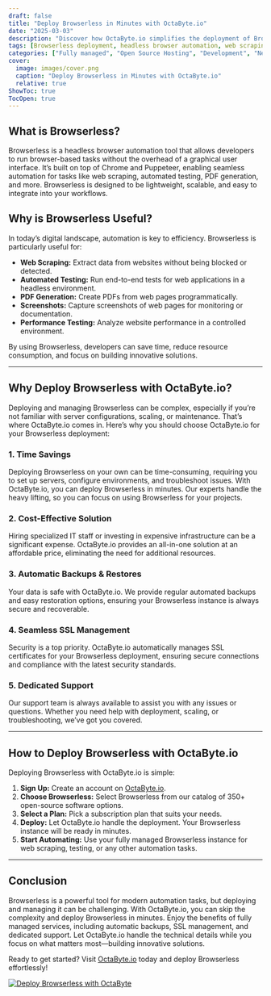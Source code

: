 ```yaml
---
draft: false
title: "Deploy Browserless in Minutes with OctaByte.io"
date: "2025-03-03"
description: "Discover how OctaByte.io simplifies the deployment of Browserless, a powerful headless browser automation tool. Learn why Browserless is essential for modern web scraping, testing, and automation, and how OctaByte.io makes it effortless to deploy and manage with fully managed services."
tags: [Browserless deployment, headless browser automation, web scraping, automated testing, managed Browserless, OctaByte, open-source software, managed services, Browserless benefits, deploy Browserless]
categories: ["Fully managed", "Open Source Hosting", "Development", "Network", "Nocode Lowcode", "Browserless"]
cover:
  image: images/cover.png
  caption: "Deploy Browserless in Minutes with OctaByte.io"
  relative: true
ShowToc: true
TocOpen: true
---
```



## What is Browserless?

Browserless is a headless browser automation tool that allows developers to run browser-based tasks without the overhead of a graphical user interface. It’s built on top of Chrome and Puppeteer, enabling seamless automation for tasks like web scraping, automated testing, PDF generation, and more. Browserless is designed to be lightweight, scalable, and easy to integrate into your workflows.

## Why is Browserless Useful?

In today’s digital landscape, automation is key to efficiency. Browserless is particularly useful for:

- **Web Scraping:** Extract data from websites without being blocked or detected.
- **Automated Testing:** Run end-to-end tests for web applications in a headless environment.
- **PDF Generation:** Create PDFs from web pages programmatically.
- **Screenshots:** Capture screenshots of web pages for monitoring or documentation.
- **Performance Testing:** Analyze website performance in a controlled environment.

By using Browserless, developers can save time, reduce resource consumption, and focus on building innovative solutions.

---

## Why Deploy Browserless with OctaByte.io?

Deploying and managing Browserless can be complex, especially if you’re not familiar with server configurations, scaling, or maintenance. That’s where OctaByte.io comes in. Here’s why you should choose OctaByte.io for your Browserless deployment:

### 1. **Time Savings**
Deploying Browserless on your own can be time-consuming, requiring you to set up servers, configure environments, and troubleshoot issues. With OctaByte.io, you can deploy Browserless in minutes. Our experts handle the heavy lifting, so you can focus on using Browserless for your projects.

### 2. **Cost-Effective Solution**
Hiring specialized IT staff or investing in expensive infrastructure can be a significant expense. OctaByte.io provides an all-in-one solution at an affordable price, eliminating the need for additional resources.

### 3. **Automatic Backups & Restores**
Your data is safe with OctaByte.io. We provide regular automated backups and easy restoration options, ensuring your Browserless instance is always secure and recoverable.

### 4. **Seamless SSL Management**
Security is a top priority. OctaByte.io automatically manages SSL certificates for your Browserless deployment, ensuring secure connections and compliance with the latest security standards.

### 5. **Dedicated Support**
Our support team is always available to assist you with any issues or questions. Whether you need help with deployment, scaling, or troubleshooting, we’ve got you covered.

---

## How to Deploy Browserless with OctaByte.io

Deploying Browserless with OctaByte.io is simple:

1. **Sign Up:** Create an account on [OctaByte.io](https://octabyte.io).
2. **Choose Browserless:** Select Browserless from our catalog of 350+ open-source software options.
3. **Select a Plan:** Pick a subscription plan that suits your needs.
4. **Deploy:** Let OctaByte.io handle the deployment. Your Browserless instance will be ready in minutes.
5. **Start Automating:** Use your fully managed Browserless instance for web scraping, testing, or any other automation tasks.

---

## Conclusion

Browserless is a powerful tool for modern automation tasks, but deploying and managing it can be challenging. With OctaByte.io, you can skip the complexity and deploy Browserless in minutes. Enjoy the benefits of fully managed services, including automatic backups, SSL management, and dedicated support. Let OctaByte.io handle the technical details while you focus on what matters most—building innovative solutions.

Ready to get started? Visit [OctaByte.io](https://octabyte.io) today and deploy Browserless effortlessly!

[![Deploy Browserless with OctaByte](/images/deploy-on-octabyte.png)](https://octabyte.io/fully-managed-open-source-services/development/network/browserless)